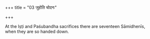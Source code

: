 +++
title = "03 जुहोति चोदनः"

+++

At the Iṣṭi and Paśubandha sacrifices there are seventeen Sāmidhenīs, when they are so handed down.


